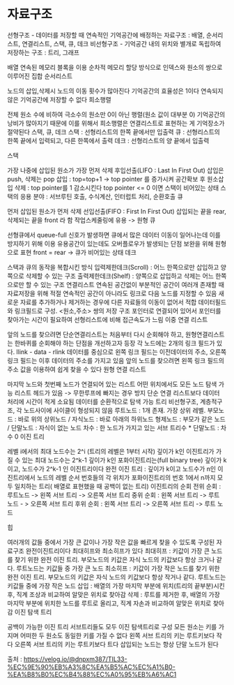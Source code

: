 # 자료구조

선형구조 - 데이터를 저장할 때 연속적인 기억공간에 배정하는 자료구조
: 배열, 순서리스트, 연결리스트, 스택, 큐, 데크
비선형구조 - 기억공간 내의 위치와 별개로 독립하여 저장하는 구조
: 트리, 그래프

배열
연속된 메모리 블록을 이용
순차적 메모리 할당 방식으로 인덱스와 원소의 쌍으로 이루어진 집합
순서리스트

노드의 삽입,삭제시 노드의 이동 횟수가 많아진다
기억공간의 효율성은 1이다
연속되지 않은 기억공간에 저장할 수 없다
희소행렬

전체 원소 수에 비하여 극소수의 원소만 0이 아닌 행렬(원소 값이 대부분 0)
기억공간의 낭비가 많아지기 때문에 이를 위해서 희소행렬은 연결리스트로 표현하는 게 기억장소가 절약된다
스택, 큐, 데크
스택 : 선형리스트의 한쪽 끝에서만 입출력
큐 : 선형리스트의 한쪽 끝에서 입력되고, 다른 한쪽에서 출력
데크 : 선형리스트의 양 끝에서 입출력

스택

가장 나중에 삽입된 원소가 가장 먼저 삭제
후입선출(LIFO : Last In First Out)
삽입은 push, 삭제는 pop
삽입 : top=top+1 -> top pointer 를 증가시켜 공간확보 후 원소삽입
삭제 : top pointer를 1 감소시킨다
top pointer <= 0 이면 스택이 비어있는 상태
스택의 응용 분야 : 서브루틴 호출, 수식계산, 인터럽트 처리, 순환호출
큐

먼저 삽입된 원소가 먼저 삭제
선입선출(FIFO : First In First Out)
삽입되는 끝을 rear, 삭제되는 끝을 front 라 함
작업스케줄링에 유용
-> 원형 큐

선형큐에서 queue-full 신호가 발생하면 큐에서 많은 데이터 이동이 일어나는데 이를 방지하기 위해 이용
유용공간이 있는데도 오버플로우가 발생되는 단점 보완을 위해 원형으로 표현
front = rear -> 큐가 비어있는 상태
데크

스택과 큐의 동작을 복합시킨 방식
입력제한데크(Scroll) : 어느 한쪽으로만 삽입하고 양쪽으로 삭제할 수 있는 구조
출력제한데크(Shelf) : 양쪽으로 삽입하고 삭제는 어느 한쪽으로만 할 수 있는 구조
연결리스트
연속된 공간없이 부분적인 공간이 여러개 존재할 때 자료저장을 위해 적절
연속적인 공간이 아니라도 링크로 다음 노드를 지정할 수 있음
새로운 자료를 추가하거나 제거하는 경우에 다른 자료들의 이동이 없어서 적합
데이터필드와 링크필드로 구성. <원소,주소> 쌍의 저장 구조
포인터로 연결되어 있어서 포인터를 찾아가는 시간이 필요하여 선형리스트에 비해 접근속도가 느림
이중 연결 리스트

앞의 노드를 찾으려면 단순연결리스트는 처음부터 다시 순회해야 하고, 원형연결리스트는 한바퀴를 순회해야 하는 단점을 개선하고자 등장
각 노드에는 2개의 링크 필드가 있다. llink - data - rlink
데이터를 중심으로 왼쪽 링크 필드는 이전데이터의 주소, 오른쪽 링크 필드는 이후 데이터의 주소를 가지고 있음
앞의 노드를 찾으려면 왼쪽 링크 필드의 주소 값을 이용하여 쉽게 찾을 수 있다
원형 연결 리스트

마지막 노드와 첫번째 노드가 연결되어 있는 리스트
어떤 위치에서도 모든 노드 탐색 가능
리스트 헤드가 있음 -> 무한루프에 빠지는 경우 방지
단순 연결 리스트보다 데이터 처리에 시간이 적게 소요됨
데이터를 순환적으로 탐색 가능
트리
비선형구조, 계층적구조, 각 노드사이에 사이클이 형성되지 않음
루트노드 : 1개 존재. 가장 상위 레벨.
부모노드 : 바로 위의 상위노드 / 자식노드 : 바로 아래의 하위노드
형제노드 : 부모가 같은 노드 / 단말노드 : 자식이 없는 노드
차수 : 한 노드가 가지고 있는 서브 트리수 * 단말노드 : 차수 0
이진 트리

레벨 i에서의 최대 노드수는 2^i (트리의 레벨은 1부터 시작)
깊이가 k인 이진트리가 가질 수 있는 최대 노드수는 2^k-1
깊이가 k인 포화이진트리는(full binary tree) 깊이가 k이고, 노드수가 2^k-1 인 이진트리이다
완전 이진 트리 : 깊이가 k이고 노드수가 n인 이진트리에서 노드의 레벨 순서 번호들의 각 위치가 포화이진트리의 번호 1에서 n까지 모두 일치하는 트리( 배열로 표현했을 때 공백이 없는 트리)
이진트리의 순회
전위 순회 : 루트노드 -> 왼쪽 서브 트리 -> 오른쪽 서브 트리
중위 순회 : 왼쪽 서브 트리 -> 루트 노드 - > 오른쪽 서브 트리
후위 순회 : 왼쪽 서브 트리 -> 오른쪽 서브 트리 -> 루트 노드

힙

여러개의 값들 중에서 가장 큰 값이나 가장 작은 값을 빠르게 찾을 수 있도록 구성된 자료구조
완전이진트리이다
최대히프와 최소히프가 있다
최대히프 : 키값이 가장 큰 노드를 찾기 위한 완전 이진 트리. 부모노드의 키값은 자식 노드의 키값보다 항상 크거나 같다. 루트노드는 키값들 중 가장 큰 노드
최소히프 : 키값이 가장 작은 노드를 찾기 위한 완전 이진 트리. 부모노드의 키값은 자식 노드의 키값보다 항상 작거나 같다. 루트노드는 키값들 중에 가장 작은 노드
삽입 : 배열의 가장 마지막 부분에 위치(트리의 끝부분)시킨 후, 직계 조상과 비교하여 알맞은 위치로 찾아감
삭제 : 루트를 제거한 후, 배열의 가장 마지막 부분에 위치한 노드를 루트로 올리고, 직계 자손과 비교하여 알맞은 위치로 찾아감
이진 탐색 트리

공백이 가능한 이진 트리
서브트리들도 모두 이진 탐색트리로 구성
모든 원소는 키를 가지며 어떠한 두 원소도 동일한 키를 가질 수 없다
왼쪽 서브 트리의 키는 루트키보다 작다
오른쪽 서브 트리의 키는 루트키보다 트다
삽입되는 노드는 항상 단말 노드가 된다

출처 : https://velog.io/@dnpxm387/TIL33-%EC%9E%90%EB%A3%8C%EA%B5%AC%EC%A1%B0-%EA%B8%B0%EC%B4%88%EC%A0%95%EB%A6%AC1